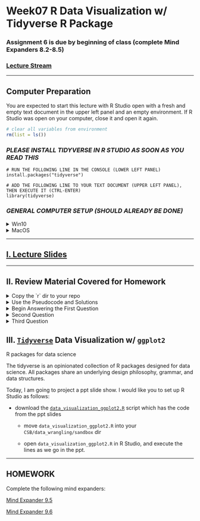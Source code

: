 # Week07 R Data Visualization w/ Tidyverse R Package

###  Assignment 6 is due by beginning of class (complete Mind Expanders 8.2-8.5)

### [Lecture Stream]()

___

## Computer Preparation

You are expected to start this lecture with R Studio open with a fresh and empty text document in the upper left panel and an empty environment.  If R Studio was open on your computer, close it and open it again.

```R
# clear all variables from environment
rm(list = ls())
```

### *_PLEASE INSTALL TIDYVERSE IN R STUDIO AS SOON AS YOU READ THIS_*

```
# RUN THE FOLLOWING LINE IN THE CONSOLE (LOWER LEFT PANEL)
install.packages("tidyverse")

# ADD THE FOLLOWING LINE TO YOUR TEXT DOCUMENT (UPPER LEFT PANEL), THEN EXECUTE IT (CTRL-ENTER)
library(tidyverse)
```

### *_GENERAL COMPUTER SETUP (SHOULD ALREADY BE DONE)_* 

<details><summary>Win10</summary>
<p>

  * If the Ubuntu app is not installed, then follow [these instructions](https://github.com/cbirdlab/wlsUBUNTU_settings/blob/master/InstallLinuxOnWindows_Automated.pdf)
  
  * Log into your Ubuntu terminal.  _We will not use `gitbash` unless you can not get Ubuntu running._ After logging in, You are in your home directory. 
  
  * If you are using an Ubuntu terminal that has not been setup (you will know because it will ask you to create a new user name and password) or you notice odd cursor behavior when editing text in the terminal, then run the following code:
  
    ```bash
    git clone https://github.com/cbirdlab/wlsUBUNTU_settings.git
    . ./wlsUBUNTU_settings/updateSettings.bash
    rm -rf wlsUBUNTU_settings
    ```
    
  * If the `CSB` directory does not exist in your home directory (check with `ls`), then run the following code to clone the `CSB` repository into your home directory:
  
    ```bash
    git clone https://github.com/CSB-book/CSB.git
    ```

  * It is always a good idea to keep your apps in `Ubuntu` up to date. _The first time you do this, it could take a long time to finish. After that, if you do this when you log in, it should go quickly._
    ```bash
    sudo apt update
    sudo apt upgrade
    ```

#### Install `R` and `R Studio`

If you have a windows computer, you will need to separately install `R` in the windows environment even if you already installed it in Ubuntu.  Go to the following link below, download R for Windows and run the installer as you would for any other windows app.  

*If you installed R a while ago (more than a month ago), you should do it again or else problems will start to crop up*

1. [R Install](https://cran.revolutionanalytics.com/)

Regardless of your operating system, if you have not already installed R studio, you need to do that now.  On windows computers, install R studio in Windows.  

*If you installed R Studio a while ago, you should do it again to upate to the latest version.*

2. [RStudio Install](https://rstudio.com/products/rstudio/download/?utm_source=downloadrstudio&utm_medium=Site&utm_campaign=home-hero-cta#download)


#### Clone CSB Repo to Your Windows Home Dir

Just to make things a little more tricky, if you have windows, you cannot access the `CSB` repo that you cloned to your home directory in ubuntu with R Studio. So, we have to clone the repo again, but this time to your windows home dir (at least what R Studio recognizes as your windows home dir, `Documents`).

Open your ubuntu terminal and navigate to your windows `Documents` directory, then clone the CSB repo to there.

```bash
# make sure you are in ubuntu
cd /mnt/c/Users/YourWinUserName/Documents 
git clone https://github.com/CSB-book/CSB.git
```

</p>
</details>

<details><summary>MacOS</summary>
<p>
 
  * Open a terminal window
  
  * Consider installing [homebrew](https://brew.sh/).  You will be able to use homebrew to install linux software, such as `tree`, which is used in the slide show.
  
  * If the `CSB` directory does not exist in your home directory (check with `ls`), then run the following code to clone the `CSB` repository into your home directory:
  
    ```bash
    git clone https://github.com/CSB-book/CSB.git
    ```

#### Install `R` and `R Studio`

If you have a Mac and you already installed `R` for use in your terminal, you do not need to reinstall it.

*If you installed R a while ago (more than a month ago), you should do it again or else problems will start to crop up*

1. [R Install](https://cran.revolutionanalytics.com/)

Regardless of your operating system, if you have not already installed R studio, you need to do that now. 

*If you installed R Studio a while ago, you should do it again to upate to the latest version.*

2. [RStudio Install](https://rstudio.com/products/rstudio/download/?utm_source=downloadrstudio&utm_medium=Site&utm_campaign=home-hero-cta#download)


</p>
</details>

---

## [I. Lecture Slides](Week07_files/ggplot2_1.pptx)

---

## II. Review Material Covered for Homework



<details><summary>Copy the `r` dir to your repo</summary>
<p>

Start the assignment by copying the `r` dir from the `CSB` repo to your homework repo.


---

</p>
</details>


<details><summary>Use the Pseudocode and Solutions</summary>
<p>
The first key to completing the exercise is using the information provided to you in the `CSB/r/solutions` repository


### `WilmesUnpub_pseudo.md`

#### Hints and pseudo code for Exercise 8.23.3 (Wilmes, unpublished)

1. Write a `for` loop that processes all images using the function `getArea` that is provided in `CSB/r/solutions/getArea.R`. The function accepts a single file name as argument, and returns the projected leaf area, measured in pixels. Your loop should record the leaf area for each image, and store it in the data frame `results`. To loop over all files, you can use the function `list.files` along with its pattern matching option, to produce a list of all the files with extension `.JPG` in the directory `CSB/r/data/leafarea/`. Work in your `sandbox` or change paths in the `getArea.R` function accordingly.

2. Plot the area of each plant as measured on time point 1 versus time point 2.

3. Determine if the plants significantly differ at time point 1 and 2 using a paired t-test.


**Hints**: 

- you will need to install the EBImage package and load it. You can use the code:

```r
# install the EBImage package: run the following two commands
source("http://bioconductor.org/biocLite.R")
biocLite("EBImage")
# note that to install EBImage, you might need to install other libraries


# now load the library
library(EBImage)
```

- create an empty `data.frame` to record results

```r
results <- data.frame(JPG = character(), 
                      area = numeric(), 
                      stringsAsFactors = FALSE)
```

- the function `list.files` can be used to list all the files in a directory

- write a `for` loop and call the `getArea` function for each file; store the area in the data frame.

- to extract the information on time point and plant name, parse the file name

- to run a t-test in `R`, simply call `t.test`

---

Following the hint given above, we run the following

```R
> source("http://bioconductor.org/biocLite.R")
Error: With R version 3.5 or greater, install Bioconductor packages using BiocManager; 
see https://bioconductor.org/install
```

If you follow the instructions given in the error message, you will find that bioconductor can now be installed with the package manager

```R
> install.packages("BiocManager")
Installing package into ‘C:/Users/cbird/Documents/R/win-library/4.0’
(as ‘lib’ is unspecified)
trying URL 'https://cran.rstudio.com/bin/windows/contrib/4.0/BiocManager_1.30.10.zip'
Content type 'application/zip' length 100063 bytes (97 KB)
downloaded 97 KB

package ‘BiocManager’ successfully unpacked and MD5 sums checked

The downloaded binary packages are in
	C:\Users\cbird\AppData\Local\Temp\RtmpOGXlUN\downloaded_packages
```

And then we can load the package using `library`

```R
> library(BiocManager)
Bioconductor version 3.11 (BiocManager 1.30.10),
  ?BiocManager::install for help
```

Continuing from the bioconductor website, with an eye on the pseudocode hints, we see that there is a new way to load the `EBImage` bioconductor library. biocLite has been depricated (scroll to bottom of bioconductor page to see).

_Note that we prefix the `install` command with `BiocManager::`.  We did this because `install` could be a function in another R package.  When this is a concern, you can add the name of the package for the command you want to run to make sure the correct function is run. 5% of mysterious R behavior is caused by different packages having functions with the same name but the user does not realize it._

```R
BiocManager::install("EBImage")
```

#### To review, the following lines should be in your text editor panel, documenting how you installed the `EBImage` library from bioconductor.

```R
install.packages("BiocManager")
library(BiocManager)
BiocManager::install("EBIimage")
library("EBImage")
```

---

</p>
</details>

<details><summary>Begin Answering the First Question</summary>
<p>

#### Now we can continue addressing the question 

```R
# make sure you are in the right working diretory, `r/sandbox`
setwd(dirname(rstudioapi::getActiveDocumentContext()$path))

# source the getArea.R function
source("../solutions/getArea.R")

# make list of files to processes
files <- list.files("../data/leafarea", 
                    pattern = ".JPG")

# create a data frame to record results
results <- data.frame(JPG = character(), 
                      area = numeric(), 
                      stringsAsFactors = FALSE)

# run function getArea on all images
for (f in files) {
    area <- getArea(f)
    results[nrow(results) + 1, ] <- c(f, area)
}

# convert the area column in the results data frame to numeric data
results$area <- as.numeric(results$area)
```

_Note that it is poor form to write a function with dependencies, like `EBImage`, without including the code to install and load the package in the script.  This is the fault of the script author, but you will find that the onus falls on you to solve these types of issues with open source software. Imagine if you had to write the function from scratch; it is usually easier to troubleshoot an existing script that is theoretically function with a little tweaking._

---

</p>
</details>

<details><summary>Second Question</summary>
<p>


#### Next we extract information from the file names to rearrange the data frame

Let us break down what is about to happen.  The function `substr()`, which is short for substring, is being applied to the `JPG` column in `results`.  If you type `substr` into the help panel (lower right) you will see what the 1 and 2 mean.

```R
# extract time point information and save into new column called tp then make the tp datatype be a factor
results$tp <- substr(results$JPG, 1, 2)
results$tp <- as.factor(results$tp)
```

The `sapply` function is fast for loop.  The vector given to the loop is column `JPG`. One by one, each value in the column is stored into the variable `x` and then the commands `unlist(strsplit(x, "[_]|[.]"))[2])` are run on `x`.  

A function called `strsplit` can be used to break up the file names by delimiters (characters that signify a column break). Here we use the `_` and `.` to break up the name and then select the second "column" to keep.  `strsplit()` outputs a list, so the `unlist()` command is used to convert that list to a vector, and then we grab the second element in the vector `[2]`, which is the plant information

```R
# extract plant information
results$plant <- sapply(results$JPG, 
                        function(x) unlist(strsplit(x, "[_]|[.]"))[2])
results$plant <- as.factor(results$plant)
```

#### And then we can plot the results

Here, we will use base R to make a plot, and then we will give you a taste of "the tidyverse" by using `ggplot` to make the figure.

```r 
# rearrange data into vectors for plotting
tp1 <- results[results$tp == "t1", ]$area
tp2 <- results[results$tp == "t2", ]$area

plot(tp2 ~ tp1, 
     xlab = "Projected leaf area, tp1", 
     ylab = "Projected leaf area, tp2")
abline(c(0,1)) # add the 1-to-1 line
```

*_[`Tidyverse`](https://www.tidyverse.org/) to the rescue!_*

We will learn more about how this all works, for now, marvel at the power of the [`Tidyverse`](https://www.tidyverse.org/)

```r 
library(tidyverse)
results %>%                                   # the %>% is a pipe, in bash it was |
  select(-JPG) %>%                            # remove the JPG column, we have to remove this col for the next command to work
  pivot_wider(names_from = tp, 
              values_from = area) %>% # pivot_wider makes columns named according to the unique names in the tp col and fills them with the values from the area column
  ggplot(aes(x=t1, 
             y=t2)) +                   # assign data to plot elements, in ggplot, the + means more ggplot settings follow on next line
    geom_point(color="red4") +                # visualize the data with points
    geom_abline(linetype = "dashed") +        # draw y=x line
    labs(y="Projected leaf area (time 2)",    # edit the labels
         x="Projected leaf area (time 1)",
         title = "Change in Leaf Area",
         subtitle = "Tidyverse >> Base R") +
    theme_classic()                           # make it pretty
```

---

</p>
</details>

<details><summary>Third Question</summary>
<p>


#### Lastly, run the statistical test, using Base R

```r 
> t.test(tp1, 
         tp2, 
         paired = TRUE, 
         alternative = "less")

	Paired t-test

data:  tp1 and tp2
t = -20.01, df = 21, p-value = 1.856e-15
alternative hypothesis: true difference in means is less than 0
95 percent confidence interval:
      -Inf -6486.002
sample estimates:
mean of the differences 
              -7096.227
```

---

</p>
</details>



## III. [`Tidyverse`](https://www.tidyverse.org/) Data Visualization w/ `ggplot2`

 R packages for data science

The tidyverse is an opinionated collection of R packages designed for data science. All packages share an underlying design philosophy, grammar, and data structures.

Today, I am going to project a ppt slide show.  I would like you to set up R Studio as follows:

* download the [`data_visualization_ggplot2.R`](Week07_files/data_visualization_ggplot2.R) script which has the code from the ppt slides

  * move `data_visualization_ggplot2.R` into your `CSB/data_wrangling/sandbox` dir
  
  * open `data_visualization_ggplot2.R` in R Studio, and execute the lines as we go in the ppt.


---


## HOMEWORK

Complete the following mind expanders:

[Mind Expander 9.5](https://forms.office.com/Pages/ResponsePage.aspx?id=8frLNKZngUepylFOslULZlFZdbyVx8RLiPt1GobhHnlUOE9LM0ZWOUZWVlZTUzBKQkZaUkcwRVg4Qy4u)

[Mind Expander 9.6](https://forms.office.com/Pages/ResponsePage.aspx?id=8frLNKZngUepylFOslULZlFZdbyVx8RLiPt1GobhHnlURDFBNlc2UFFEOVJVMEpaWVZJWkJJNEc1US4u)
